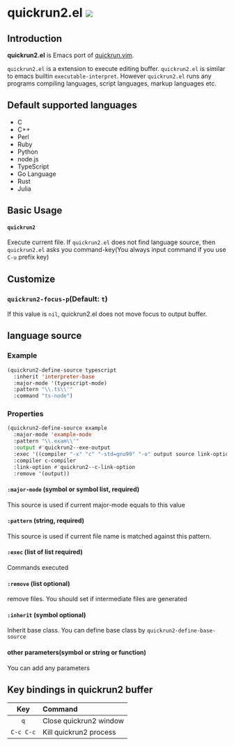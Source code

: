 # quickrun2.el ![](https://github.com/syohex/emacs-quickrun2/workflows/CI/badge.svg)

## Introduction

**quickrun2.el** is Emacs port of [quickrun.vim](https://github.com/thinca/vim-quickrun).


`quickrun2.el` is a extension to execute editing buffer.
`quickrun2.el` is similar to emacs builtin `executable-interpret`. However `quickrun2.el`
runs any programs compiling languages, script languages, markup languages etc.


## Default supported languages

- C
- C++
- Perl
- Ruby
- Python
- node.js
- TypeScript
- Go Language
- Rust
- Julia


## Basic Usage

#### `quickrun2`

Execute current file. If `quickrun2.el` does not find language source,
then `quickrun2.el` asks you command-key(You always input command
if you use `C-u` prefix key)

## Customize

### `quickrun2-focus-p`(Default: `t`)

If this value is `nil`, quickrun2.el does not move focus to output buffer.


## language source

### Example

```lisp
(quickrun2-define-source typescript
  :inherit 'interpreter-base
  :major-mode '(typescript-mode)
  :pattern "\\.ts\\'"
  :command "ts-node")
```

### Properties

```lisp
(quickrun2-define-source example
  :major-mode 'example-mode
  :pattern "\\.exam\\'"
  :output #'quickrun2--exe-output
  :exec '((compiler "-x" "c" "-std=gnu99" "-o" output source link-option) (output))
  :compiler c-compiler
  :link-option #'quickrun2--c-link-option
  :remove '(output))
```

#### `:major-mode` (symbol or symbol list, required)

This source is used if current major-mode equals to this value

#### `:pattern` (string, required)

This source is used if current file name is matched against this pattern.

#### `:exec` (list of list required)

Commands executed

#### `:remove` (list optional)

remove files. You should set if intermediate files are generated

#### `:inherit` (symbol optional)

Inherit base class. You can define base class by `quickrun2-define-base-source`

#### other parameters(symbol or string or function)

You can add any parameters

## Key bindings in quickrun2 buffer

| Key       | Command                |
|:---------:|:-----------------------|
| `q`       | Close quickrun2 window  |
| `C-c C-c` | Kill quickrun2 process  |
